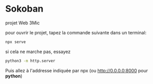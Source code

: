 # Sokoban

projet Web 3Mic 

pour ouvrir le projet, tapez la commande suivante dans un terminal:

``` sh
npx serve
```

si cela ne marche pas, essayez

``` sh
python3 -m http.server
```

Puis allez à l'addresse indiquée par npx (ou http://0.0.0.0:8000 pour __python__)

